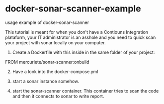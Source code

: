 # docker-sonar-scanner-example
usage example of docker-sonar-scanner

This tutorial is meant for when you don't have a Contiouns Integration plataform, your IT administrator is an asshole and you need to quick scan your project with sonar locally on your computer.

1) Create a Dockerfile with this inside in the same folder of your project:

FROM mercuriete/sonar-scanner:onbuild

2) Have a look into the docker-compose.yml

3) start a sonar instance somehow.

4) start the sonar-scanner container.
  This container tries to scan the code and then it connects to sonar to write report.
